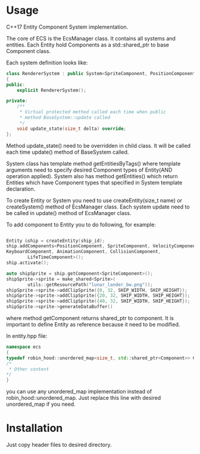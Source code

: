 <h1>Usage</h1>

C++17 Entity Component System implementation.

The core of ECS is the EcsManager class. It contains all systems
and entities.
Each Entity hold Components as a std::shared_ptr to base Component class.

Each system definition looks like:


``` c++
class RendererSystem : public System<SpriteComponent, PositionComponent>
{
public:
    explicit RendererSystem();

private:
    /**
     * Virtual protected method called each time when public 
     * method BaseSystem::update called
     */
    void update_state(size_t delta) override;
}; 
```

Method update_state() need to be overridden in child class. It 
will be called each time update() method of BaseSystem called.

System class has template method getEntitiesByTags() where template arguments need
to specify desired Component types of Entity(AND operation applied).
System also has method getEntities() which return Entities which
have Component types that specified in System template declaration.

To create Entity or System you need to use createEntity(size_t name) or
createSystem() method of EcsManager class.
Each system update need to be called in update() method of EcsManager class.

To add component to Entity you to do following, for example:


```c++

Entity &ship = createEntity(ship_id);
ship.addComponents<PositionComponent, SpriteComponent, VelocityComponent,
KeyboardComponent, AnimationComponent, CollisionComponent,
        LifeTimeComponent>();
ship.activate();

auto shipSprite = ship.getComponent<SpriteComponent>();
shipSprite->sprite = make_shared<Sprite>(
        utils::getResourcePath("lunar_lander_bw.png"));
shipSprite->sprite->addClipSprite({0, 32, SHIP_WIDTH, SHIP_HEIGHT});
shipSprite->sprite->addClipSprite({20, 32, SHIP_WIDTH, SHIP_HEIGHT});
shipSprite->sprite->addClipSprite({40, 32, SHIP_WIDTH, SHIP_HEIGHT});
shipSprite->sprite->generateDataBuffer()

```

where method getComponent returns shared_ptr to component.
It is important to define Entity as reference because it need to
be modified.

In entity.hpp file:

```c++
namespace ecs
{
typedef robin_hood::unordered_map<size_t, std::shared_ptr<Component>> ComponentMap;
/*
 * Other content
*/
}
```

you can use any unordered_map implementation instead of robin_hood::unordered_map.
Just replace this line with desired unordered_map if you need.

<h1>Installation</h1>
Just copy header files to desired directory.